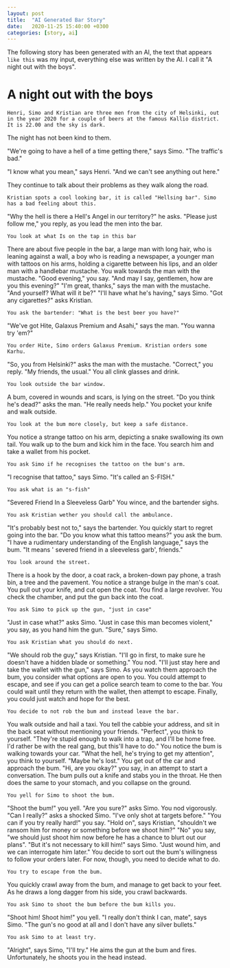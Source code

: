 ```yaml
---
layout: post
title:  "AI Generated Bar Story"
date:   2020-11-25 15:40:00 +0300
categories: [story, ai]
---
```


The following story has been generated with an AI, the text that appears `like this` was my input, everything else was written by the AI. I call it "A night out with the boys".

# A night out with the boys

`Henri, Simo and Kristian are three men from the city of Helsinki, out in the year 2020 for a couple of beers at the famous Kallio district. It is 22.00 and the sky is dark.` 

The night has not been kind to them.

"We're going to have a hell of a time getting there," says Simo. "The traffic's bad."

"I know what you mean," says Henri. "And we can't see anything out here."

They continue to talk about their problems as they walk along the road.

`Kristian spots a cool looking bar, it is called "Hellsing bar". Simo has a bad feeling about this.`

"Why the hell is there a Hell's Angel in our territory?" he asks.
"Please just follow me," you reply, as you lead the men into the bar.

`You look at what Is on the tap in this bar`

There are about five people in the bar, a large man with long hair, who is leaning against a wall, a boy who is reading a newspaper, a younger man with tattoos on his arms, holding a cigarette between his lips, and an older man with a handlebar mustache.
You walk towards the man with the mustache.
"Good evening," you say. "And may I say, gentlemen, how are you this evening?"
"I'm great, thanks," says the man with the mustache. "And yourself? What will it be?"
"I'll have what he's having," says Simo.
"Got any cigarettes?" asks Kristian.

`You ask the bartender: "What is the best beer you have?"`

"We've got Hite, Galaxus Premium and Asahi," says the man. "You wanna try 'em?"

`You order Hite, Simo orders Galaxus Premium. Kristian orders some Karhu.`

"So, you from Helsinki?" asks the man with the mustache.
"Correct," you reply. "My friends, the usual."
You all clink glasses and drink.

`You look outside the bar window.`

A bum, covered in wounds and scars, is lying on the street.
"Do you think he's dead?" asks the man. "He really needs help."
You pocket your knife and walk outside.

`You look at the bum more closely, but keep a safe distance.`

You notice a strange tattoo on his arm, depicting a snake swallowing its own tail.
You walk up to the bum and kick him in the face. You search him and take a wallet from his pocket.

`You ask Simo if he recognises the tattoo on the bum's arm.`

"I recognise that tattoo," says Simo. "It's called an S-FISH."

`You ask what is an "s-fish"`

"Severed Friend In a Sleeveless Garb"
You wince, and the bartender sighs.

`You ask Kristian wether you should call the ambulance.`

"It's probably best not to," says the bartender.
You quickly start to regret going into the bar.
"Do you know what this tattoo means?" you ask the bum.
"I have a rudimentary understanding of the English language," says the bum. "It means ' severed friend in a sleeveless garb', friends."

`You look around the street.`

There is a hook by the door, a coat rack, a broken-down pay phone, a trash bin, a tree and the pavement.
You notice a strange bulge in the man's coat. You pull out your knife, and cut open the coat. You find a large revolver. You check the chamber, and put the gun back into the coat.

`You ask Simo to pick up the gun, "just in case"`

"Just in case what?" asks Simo.
"Just in case this man becomes violent," you say, as you hand him the gun.
"Sure," says Simo.

`You ask Kristian what you should do next.`

"We should rob the guy," says Kristian. "I'll go in first, to make sure he doesn't have a hidden blade or something."
You nod.
"I'll just stay here and take the wallet with the gun," says Simo.
As you watch them approach the bum, you consider what options are open to you. You could attempt to escape, and see if you can get a police search team to come to the bar. You could wait until they return with the wallet, then attempt to escape. Finally, you could just watch and hope for the best.

`You decide to not rob the bum and instead leave the bar.`

You walk outside and hail a taxi. You tell the cabbie your address, and sit in the back seat without mentioning your friends. "Perfect", you think to yourself. "They're stupid enough to walk into a trap, and I'll be home free. I'd rather be with the real gang, but this'll have to do."
You notice the bum is walking towards your car. "What the hell, he's trying to get my attention", you think to yourself. "Maybe he's lost."
You get out of the car and approach the bum. "Hi, are you okay?" you say, in an attempt to start a conversation.
The bum pulls out a knife and stabs you in the throat. He then does the same to your stomach, and you collapse on the ground.

`You yell for Simo to shoot the bum.`

"Shoot the bum!" you yell.
"Are you sure?" asks Simo.
You nod vigorously.
"Can I really?" asks a shocked Simo. "I've only shot at targets before."
"You can if you try really hard!" you say.
"Hold on", says Kristian, "shouldn't we ransom him for money or something before we shoot him?"
"No" you say, "we should just shoot him now before he has a chance to blurt out our plans".
"But it's not necessary to kill him!" says Simo. "Just wound him, and we can interrogate him later."
You decide to sort out the bum's willingness to follow your orders later. For now, though, you need to decide what to do.

`You try to escape from the bum.`

You quickly crawl away from the bum, and manage to get back to your feet. As he draws a long dagger from his side, you crawl backwards.

`You ask Simo to shoot the bum before the bum kills you.`

"Shoot him! Shoot him!" you yell.
"I really don't think I can, mate", says Simo. "The gun's no good at all and I don't have any silver bullets."

`You ask Simo to at least try.`

"Alright", says Simo, "I'll try."
He aims the gun at the bum and fires. Unfortunately, he shoots you in the head instead.